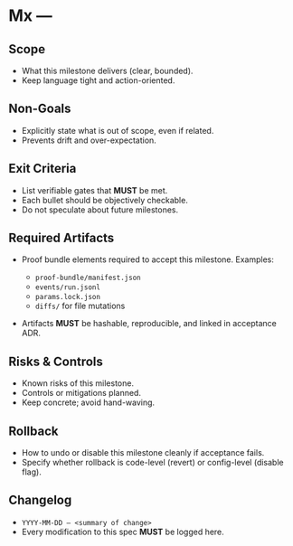 # Mx — <Milestone Title>

## Scope

* What this milestone delivers (clear, bounded).
* Keep language tight and action-oriented.

## Non-Goals

* Explicitly state what is out of scope, even if related.
* Prevents drift and over-expectation.

## Exit Criteria

* List verifiable gates that **MUST** be met.
* Each bullet should be objectively checkable.
* Do not speculate about future milestones.

## Required Artifacts

* Proof bundle elements required to accept this milestone. Examples:

  * `proof-bundle/manifest.json`
  * `events/run.jsonl`
  * `params.lock.json`
  * `diffs/` for file mutations
* Artifacts **MUST** be hashable, reproducible, and linked in acceptance ADR.

## Risks & Controls

* Known risks of this milestone.
* Controls or mitigations planned.
* Keep concrete; avoid hand-waving.

## Rollback

* How to undo or disable this milestone cleanly if acceptance fails.
* Specify whether rollback is code-level (revert) or config-level (disable flag).

## Changelog

* `YYYY-MM-DD — <summary of change>`
* Every modification to this spec **MUST** be logged here.
